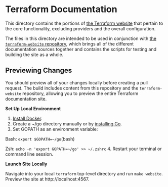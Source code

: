 # Terraform Documentation

This directory contains the portions of [the Terraform website](https://www.terraform.io/) that pertain to the
core functionality, excluding providers and the overall configuration.

The files in this directory are intended to be used in conjunction with
[the `terraform-website` repository](https://github.com/hashicorp/terraform-website), which brings all of the
different documentation sources together and contains the scripts for testing and building the site as
a whole.

## Previewing Changes

You should preview all of your changes locally before creating a pull request. The build includes content from this repository and the `terraform-website` repository, allowing you to preview the entire Terraform documentation site.

**Set Up Local Environment**

1. [Install Docker](https://docs.docker.com/get-docker/).
2. Create a ~/go directory manually or by [installing Go](https://golang.org/doc/install).
3. Set GOPATH as an environment variable:

 Bash: `export $GOPATH=~/go`(bash)

 Zsh: `echo -n 'export GOPATH=~/go' >> ~/.zshrc`
4. Restart your terminal or command line session.

**Launch Site Locally**

Navigate into your local `terraform` top-level directory and run `make website`. Preview the site at http://localhost:4567.